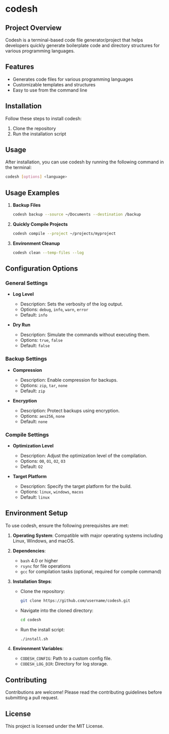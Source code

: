 # codesh

## Project Overview

Codesh is a terminal-based code file generator/project that helps developers quickly generate boilerplate code and directory structures for various programming languages.

## Features
- Generates code files for various programming languages
- Customizable templates and structures
- Easy to use from the command line

## Installation

Follow these steps to install codesh:
1. Clone the repository
2. Run the installation script

## Usage

After installation, you can use codesh by running the following command in the terminal:

```bash
codesh [options] <language>
```

## Usage Examples

1. **Backup Files**

   ```sh
   codesh backup --source ~/Documents --destination /backup
   ```

2. **Quickly Compile Projects**

   ```sh
   codesh compile --project ~/projects/myproject
   ```

3. **Environment Cleanup**

   ```sh
   codesh clean --temp-files --log
   ```

## Configuration Options

### General Settings

- **Log Level**
  - Description: Sets the verbosity of the log output.
  - Options: `debug`, `info`, `warn`, `error`
  - Default: `info`

- **Dry Run**
  - Description: Simulate the commands without executing them.
  - Options: `true`, `false`
  - Default: `false`

### Backup Settings

- **Compression**
  - Description: Enable compression for backups.
  - Options: `zip`, `tar`, `none`
  - Default: `zip`

- **Encryption**
  - Description: Protect backups using encryption.
  - Options: `aes256`, `none`
  - Default: `none`

### Compile Settings

- **Optimization Level**
  - Description: Adjust the optimization level of the compilation.
  - Options: `O0`, `O1`, `O2`, `O3`
  - Default: `O2`

- **Target Platform**
  - Description: Specify the target platform for the build.
  - Options: `linux`, `windows`, `macos`
  - Default: `linux`

## Environment Setup

To use codesh, ensure the following prerequisites are met:

1. **Operating System**: Compatible with major operating systems including Linux, Windows, and macOS.

2. **Dependencies**:
   - `bash` 4.0 or higher
   - `rsync` for file operations
   - `gcc` for compilation tasks (optional, required for compile command)

3. **Installation Steps**:
   - Clone the repository:
     ```sh
     git clone https://github.com/username/codesh.git
     ```
   - Navigate into the cloned directory:
     ```sh
     cd codesh
     ```
   - Run the install script:
     ```sh
     ./install.sh
     ```

4. **Environment Variables**:
   - `CODESH_CONFIG`: Path to a custom config file.
   - `CODESH_LOG_DIR`: Directory for log storage.

## Contributing

Contributions are welcome! Please read the contributing guidelines before submitting a pull request.

## License

This project is licensed under the MIT License.
